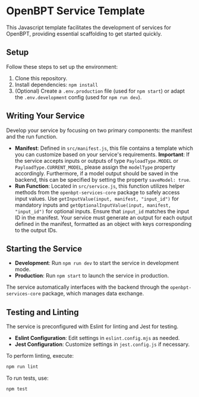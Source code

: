 # OpenBPT Service Template

This Javascript template facilitates the development of services for OpenBPT, providing essential scaffolding to get started quickly.

## Setup

Follow these steps to set up the environment:

1. Clone this repository.
2. Install dependencies: `npm install`
3. (Optional) Create a `.env.production` file (used for `npm start`) or adapt the `.env.development` config (used for `npm run dev`).

## Writing Your Service

Develop your service by focusing on two primary components: the manifest and the run function.

- **Manifest**: Defined in `src/manifest.js`, this file contains a template which you can customize based on your service's requirements. **Important**: If the service accepts inputs or outputs of type `PayloadType.MODEL` or `PayloadType.CURRENT_MODEL`, please assign the `modelType` property accordingly. Furthermore, if a model output should be saved in the backend, this can be specified by setting the property `saveModel: true`.
- **Run Function**: Located in `src/service.js`, this function utilizes helper methods from the `openbpt-services-core` package to safely access input values. Use `getInputValue(input, manifest, "input_id")` for mandatory inputs and `getOptionalInputValue(input, manifest, "input_id")` for optional inputs. Ensure that `input_id` matches the input ID in the manifest. Your service must generate an output for each output defined in the manifest, formatted as an object with keys corresponding to the output IDs.

## Starting the Service

- **Development**: Run `npm run dev` to start the service in development mode.
- **Production**: Run `npm start` to launch the service in production.

The service automatically interfaces with the backend through the `openbpt-services-core` package, which manages data exchange.

## Testing and Linting

The service is preconfigured with Eslint for linting and Jest for testing.

- **Eslint Configuration**: Edit settings in `eslint.config.mjs` as needed.
- **Jest Configuration**: Customize settings in `jest.config.js` if necessary.

To perform linting, execute:

```bash
npm run lint
```

To run tests, use:

```bash
npm test
```
